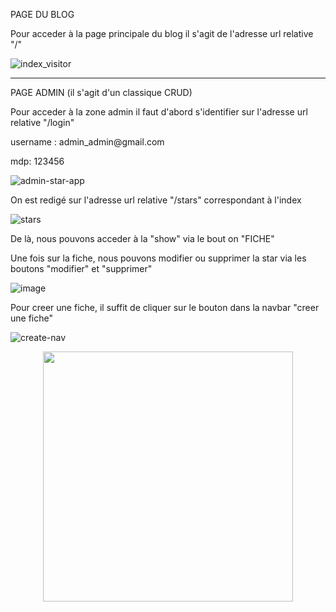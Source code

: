 PAGE DU BLOG
   
 Pour acceder à la page principale du blog il s'agit de l'adresse url relative "/"
 
 ![index_visitor](https://user-images.githubusercontent.com/66518874/117995508-aa84ad00-b341-11eb-8426-567a42a11df8.JPG)
 
 ---------------------------------------------------------------------------------------
 
 <p>PAGE ADMIN (il s'agit d'un classique CRUD)</p>
 
 <p>Pour acceder à la zone admin il faut d'abord s'identifier sur l'adresse url relative "/login"</p>
 
 <p>username : admin_admin@gmail.com </p>
 <p>mdp: 123456</p>
 
 ![admin-star-app](https://user-images.githubusercontent.com/66518874/117996588-90979a00-b342-11eb-8460-8013ffe3529f.JPG)
 
 <p> On est redigé sur l'adresse url relative "/stars" correspondant à l'index </p>
 
 
 ![stars](https://user-images.githubusercontent.com/66518874/117997999-c5f0b780-b343-11eb-89d2-40dcbd70b606.JPG)

 <p>De là, nous pouvons acceder à la "show" via le bout
on "FICHE" </p>
 
 <p>Une fois sur la fiche, nous pouvons modifier ou supprimer la star via les boutons "modifier" et "supprimer"</p>
 
 ![image](https://user-images.githubusercontent.com/66518874/117998607-5929ed00-b344-11eb-9c5d-f7346d153417.png)
 
 <p>Pour creer une fiche, il suffit de cliquer sur le bouton dans la navbar "creer une fiche"</p>

 ![create-nav](https://user-images.githubusercontent.com/66518874/118007681-a4e09480-b34c-11eb-8d64-51628953fe94.JPG)
  
   
   

<p align="center"><a href="https://laravel.com" target="_blank"><img src="https://raw.githubusercontent.com/laravel/art/master/logo-lockup/5%20SVG/2%20CMYK/1%20Full%20Color/laravel-logolockup-cmyk-red.svg" width="400"></a></p>
